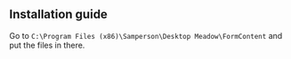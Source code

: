 ## Installation guide

Go to `C:\Program Files (x86)\Samperson\Desktop Meadow\FormContent` and put the files in there.
